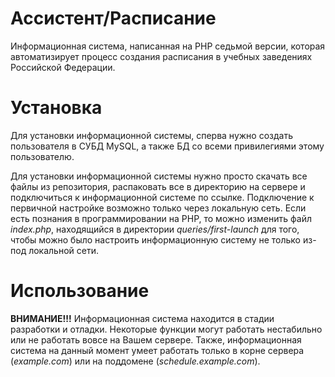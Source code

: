 # Ассистент/Расписание
Информационная система, написанная на PHP седьмой версии, которая автоматизирует процесс создания расписания в учебных заведениях Российской Федерации.

# Установка
Для установки информационной системы, сперва нужно создать пользователя в СУБД MySQL, а также БД со всеми привилегиями этому пользователю. 

Для установки информационной системы нужно просто скачать все файлы из репозитория, распаковать все в директорию на сервере и подключиться к информационной системе по ссылке. Подключение к первичной настройке возможно только через локальную сеть. Если есть познания в программировании на PHP, то можно изменить файл *index.php*, находящийся в директории *queries/first-launch* для того, чтобы можно было настроить информационную систему не только из-под локальной сети.

# Использование

**ВНИМАНИЕ!!!** Информационная система находится в стадии разработки и отладки. Некоторые функции могут работать нестабильно или не работать вовсе на Вашем сервере. Также, информационная система на данный момент умеет работать только в корне сервера (*example.com*) или на поддомене (*schedule.example.com*).